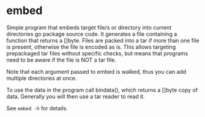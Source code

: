 # embed

Simple program that embeds target file/s or directory into current directories go package source code. It generates a file containing a function that returns a []byte. Files are packed into a tar if more than one file is present, otherwise the file is encoded as is. This allows targeting prepackaged tar files without specific checks, but means that programs need to be aware if the file is NOT a tar file.

Note that each argument passed to embed is walked, thus you can add multiple directories at once.

To use the data in the program call bindata(), which returns a []byte copy of data. Generally you will then use a tar reader to read it.

See `embed -h` for details.
